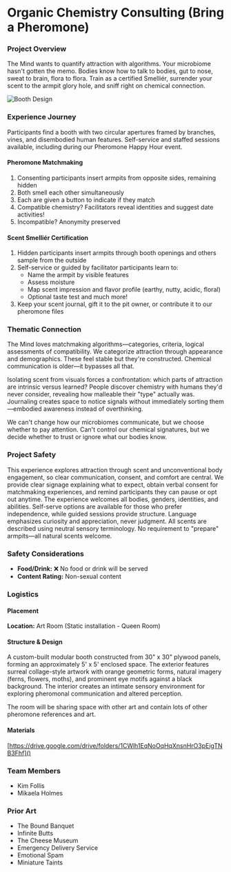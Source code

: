 # Organic Chemistry Consulting (Bring a Pheromone)

### Project Overview

The Mind wants to quantify attraction with algorithms. Your microbiome hasn't gotten the memo. Bodies know how to talk to bodies, gut to nose, sweat to brain, flora to flora. Train as a certified Smelliér, surrender your scent to the armpit glory hole, and sniff right on chemical connection.

![Booth Design](images/new_booth_sm.jpg "Surreal artistic booth design with natural imagery.")

### Experience Journey

Participants find a booth with two circular apertures framed by branches, vines, and disembodied human features. Self-service and staffed sessions available, including during our Pheromone Happy Hour event.

#### **Pheromone Matchmaking**

1. Consenting participants insert armpits from opposite sides, remaining hidden
2. Both smell each other simultaneously
3. Each are given a button to indicate if they match
4. Compatible chemistry? Facilitators reveal identities and suggest date activities!
5. Incompatible? Anonymity preserved

#### **Scent Smelliér Certification**

1. Hidden participants insert armpits through booth openings and others sample from the outside
2. Self-service or guided by facilitator participants learn to:
   - Name the armpit by visible features
   - Assess moisture
   - Map scent impression and flavor profile (earthy, nutty, acidic, floral)
   - Optional taste test and much more!
3. Keep your scent journal, gift it to the pit owner, or contribute it to our pheromone files

### Thematic Connection

The Mind loves matchmaking algorithms—categories, criteria, logical assessments of compatibility. We categorize attraction through appearance and demographics. These feel stable but they're constructed. Chemical communication is older—it bypasses all that.

Isolating scent from visuals forces a confrontation: which parts of attraction are intrinsic versus learned? People discover chemistry with humans they'd never consider, revealing how malleable their "type" actually was. Journaling creates space to notice signals without immediately sorting them—embodied awareness instead of overthinking.

We can't change how our microbiomes communicate, but we choose whether to pay attention. Can't control our chemical signatures, but we decide whether to trust or ignore what our bodies know.

### Project Safety

This experience explores attraction through scent and unconventional body engagement, so clear communication, consent, and comfort are central. We provide clear signage explaining what to expect, obtain verbal consent for matchmaking experiences, and remind participants they can pause or opt out anytime. The experience welcomes all bodies, genders, identities, and abilities. Self-serve options are available for those who prefer independence, while guided sessions provide structure. Language emphasizes curiosity and appreciation, never judgment. All scents are described using neutral sensory terminology. No requirement to "prepare" armpits—all natural scents welcome.

### Safety Considerations

- **Food/Drink:** ❌ No food or drink will be served
- **Content Rating:** Non-sexual content

### Logistics

#### Placement

**Location:** Art Room (Static installation - Queen Room)

#### Structure & Design

A custom-built modular booth constructed from 30" x 30" plywood panels, forming an approximately 5' x 5' enclosed space. The exterior features surreal collage-style artwork with orange geometric forms, natural imagery (ferns, flowers, moths), and prominent eye motifs against a black background. The interior creates an intimate sensory environment for exploring pheromonal communication and altered perception.

The room will be sharing space with other art and contain lots of other pheromone references and art.

#### Materials

[https://drive.google.com/drive/folders/1CWlh1EqNoOqHqXnsnHrO3pEigTNB3Fhf]()

### Team Members

- Kim Follis
- Mikaela Holmes

### Prior Art

- The Bound Banquet
- Infinite Butts
- The Cheese Museum
- Emergency Delivery Service
- Emotional Spam
- Miniature Taints
